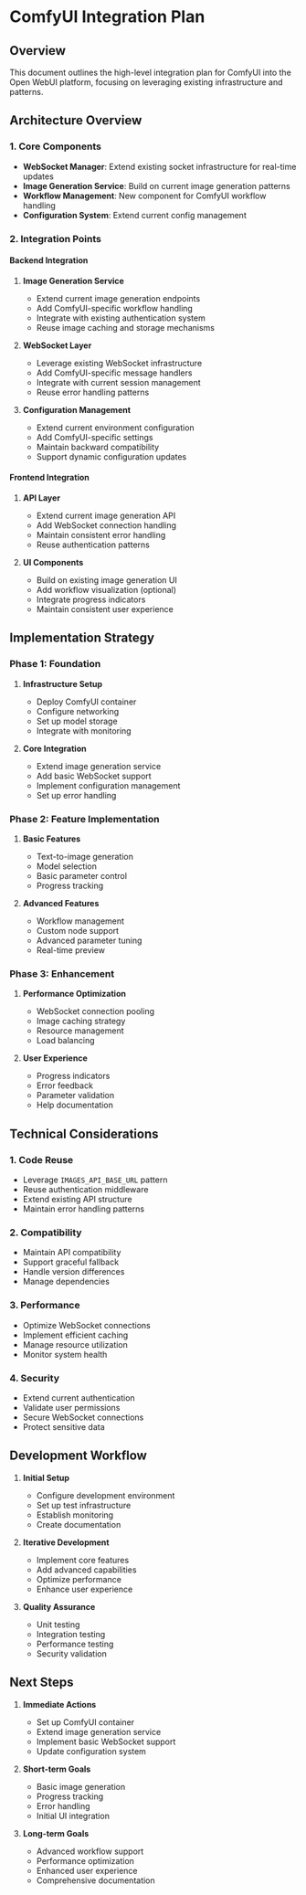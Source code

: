 # ComfyUI Integration Plan

## Overview
This document outlines the high-level integration plan for ComfyUI into the Open WebUI platform, focusing on leveraging existing infrastructure and patterns.

## Architecture Overview

### 1. Core Components
- **WebSocket Manager**: Extend existing socket infrastructure for real-time updates
- **Image Generation Service**: Build on current image generation patterns
- **Workflow Management**: New component for ComfyUI workflow handling
- **Configuration System**: Extend current config management

### 2. Integration Points

#### Backend Integration
1. **Image Generation Service**
   - Extend current image generation endpoints
   - Add ComfyUI-specific workflow handling
   - Integrate with existing authentication system
   - Reuse image caching and storage mechanisms

2. **WebSocket Layer**
   - Leverage existing WebSocket infrastructure
   - Add ComfyUI-specific message handlers
   - Integrate with current session management
   - Reuse error handling patterns

3. **Configuration Management**
   - Extend current environment configuration
   - Add ComfyUI-specific settings
   - Maintain backward compatibility
   - Support dynamic configuration updates

#### Frontend Integration
1. **API Layer**
   - Extend current image generation API
   - Add WebSocket connection handling
   - Maintain consistent error handling
   - Reuse authentication patterns

2. **UI Components**
   - Build on existing image generation UI
   - Add workflow visualization (optional)
   - Integrate progress indicators
   - Maintain consistent user experience

## Implementation Strategy

### Phase 1: Foundation
1. **Infrastructure Setup**
   - Deploy ComfyUI container
   - Configure networking
   - Set up model storage
   - Integrate with monitoring

2. **Core Integration**
   - Extend image generation service
   - Add basic WebSocket support
   - Implement configuration management
   - Set up error handling

### Phase 2: Feature Implementation
1. **Basic Features**
   - Text-to-image generation
   - Model selection
   - Basic parameter control
   - Progress tracking

2. **Advanced Features**
   - Workflow management
   - Custom node support
   - Advanced parameter tuning
   - Real-time preview

### Phase 3: Enhancement
1. **Performance Optimization**
   - WebSocket connection pooling
   - Image caching strategy
   - Resource management
   - Load balancing

2. **User Experience**
   - Progress indicators
   - Error feedback
   - Parameter validation
   - Help documentation

## Technical Considerations

### 1. Code Reuse
- Leverage `IMAGES_API_BASE_URL` pattern
- Reuse authentication middleware
- Extend existing API structure
- Maintain error handling patterns

### 2. Compatibility
- Maintain API compatibility
- Support graceful fallback
- Handle version differences
- Manage dependencies

### 3. Performance
- Optimize WebSocket connections
- Implement efficient caching
- Manage resource utilization
- Monitor system health

### 4. Security
- Extend current authentication
- Validate user permissions
- Secure WebSocket connections
- Protect sensitive data

## Development Workflow

1. **Initial Setup**
   - Configure development environment
   - Set up test infrastructure
   - Establish monitoring
   - Create documentation

2. **Iterative Development**
   - Implement core features
   - Add advanced capabilities
   - Optimize performance
   - Enhance user experience

3. **Quality Assurance**
   - Unit testing
   - Integration testing
   - Performance testing
   - Security validation

## Next Steps

1. **Immediate Actions**
   - Set up ComfyUI container
   - Extend image generation service
   - Implement basic WebSocket support
   - Update configuration system

2. **Short-term Goals**
   - Basic image generation
   - Progress tracking
   - Error handling
   - Initial UI integration

3. **Long-term Goals**
   - Advanced workflow support
   - Performance optimization
   - Enhanced user experience
   - Comprehensive documentation
